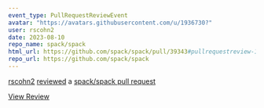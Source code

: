 ```yaml
---
event_type: PullRequestReviewEvent
avatar: "https://avatars.githubusercontent.com/u/1936730?"
user: rscohn2
date: 2023-08-10
repo_name: spack/spack
html_url: https://github.com/spack/spack/pull/39343#pullrequestreview-1570326272
repo_url: https://github.com/spack/spack
---
```


<a href='https://github.com/rscohn2' target='_blank'>rscohn2</a> <a href='https://github.com/spack/spack/pull/39343#pullrequestreview-1570326272' target='_blank'>reviewed</a> a <a href='https://github.com/spack/spack/pull/39343' target='_blank'>spack/spack pull request</a>

<small></small>

<a href='https://github.com/spack/spack/pull/39343#pullrequestreview-1570326272' target='_blank'>View Review</a>